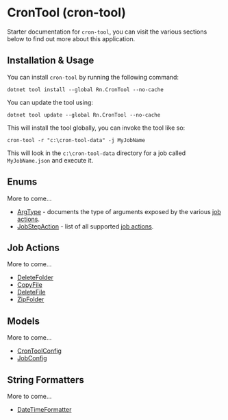 # CronTool (cron-tool)
Starter documentation for `cron-tool`, you can visit the various sections below to find out more about this application.

## Installation & Usage
You can install `cron-tool` by running the following command:

    dotnet tool install --global Rn.CronTool --no-cache

You can update the tool using:

    dotnet tool update --global Rn.CronTool --no-cache

This will install the tool globally, you can invoke the tool like so:

    cron-tool -r "c:\cron-tool-data" -j MyJobName

This will look in the `c:\cron-tool-data` directory for a job called `MyJobName.json` and execute it.

## Enums
More to come...

- [ArgType](/docs/enums/ArgType.md) - documents the type of arguments exposed by the various [job actions](/docs/job-actions/README.md).
- [JobStepAction](/docs/enums/JobStepAction.md) - list of all supported [job actions](/docs/job-actions/README.md).

## Job Actions
More to come...

- [DeleteFolder](/docs/job-actions/DeleteFolder.md)
- [CopyFile](/docs/job-actions/CopyFile.md)
- [DeleteFile](/docs/job-actions/DeleteFile.md)
- [ZipFolder](/docs/job-actions/ZipFolder.md)

## Models
More to come...

- [CronToolConfig](/docs/models/CronToolConfig.md)
- [JobConfig](/docs/models/JobConfig.md)

## String Formatters
More to come...

- [DateTimeFormatter](/docs/string-formatters/DateTimeFormatter.md)

<!--(Rn.BuildScriptHelper){
	"version": "1.0.106",
	"replace": false
}(END)-->